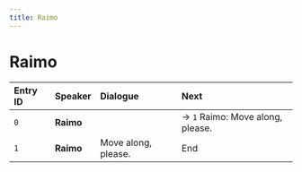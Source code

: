 ```yaml
---
title: Raimo
---
```


# Raimo


| Entry ID | Speaker | Dialogue | Next |
| :------- | :------ | :------- | :------------ |
| `0` | **Raimo** |  | → `1` Raimo: Move along, please\. |
| `1` | **Raimo** | Move along, please\. | End |
